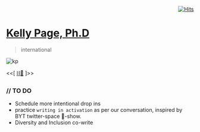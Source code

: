 <div align="right">
  
[![Hits](https://hits.seeyoufarm.com/api/count/incr/badge.svg?url=https%3A%2F%2Fgithub.com%2FUnderground-Railroad%2FmagnificentMammals%2Fblob%2Fmain%2FmagnificentMammals%2Fkelly.md&count_bg=%23F432D8&title_bg=%23555555&icon=macys.svg&icon_color=%23F432D8&title=hits&edge_flat=false)](https://hits.seeyoufarm.com)
  
 </div>
 
# [Kelly Page, Ph.D](https://twitter.com/drkellypage)
> international

![kp](https://pbs.twimg.com/media/FDZsQFhWUAI12Sl?format=jpg&name=large)

<<[ [⛓️🌳](https://linktr.ee/drkellypage) ]>>

### // TO DO
+ Schedule more intentional drop ins
+ practice `writing in activation` as per our conversation, inspired by BYT twitter-space 💩-show.
+ Diversity and Inclusion co-write
